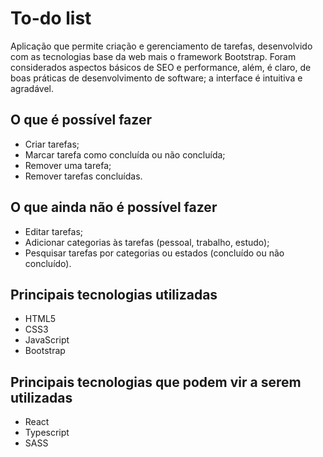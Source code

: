 # To-do list

Aplicação que permite criação e gerenciamento de tarefas, desenvolvido com as tecnologias base da web mais o framework Bootstrap. Foram
considerados aspectos básicos de SEO e performance, além, é claro, de boas práticas de desenvolvimento de software; a interface é
intuitiva e agradável.

## O que é possível fazer
* Criar tarefas;
* Marcar tarefa como concluída ou não concluída;
* Remover uma tarefa;
* Remover tarefas concluídas.

## O que ainda não é possível fazer
* Editar tarefas;
* Adicionar categorias às tarefas (pessoal, trabalho, estudo);
* Pesquisar tarefas por categorias ou estados (concluído ou não concluído).

## Principais tecnologias utilizadas
* HTML5
* CSS3
* JavaScript
* Bootstrap

## Principais tecnologias que podem vir a serem utilizadas
* React
* Typescript
* SASS
